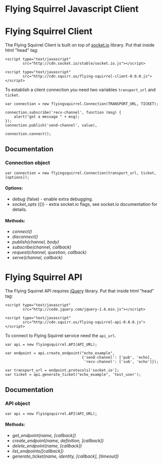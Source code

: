 
Flying Squirrel Javascript Client
=================================


Flying Squirrel Client
======================

The Flying Squirrel Client is built on top of
[socket.io](https://github.com/LearnBoost/Socket.IO/) library. Put
that inside html "head" tag:

    <script type="text/javascript"
            src="http://cdn.socket.io/stable/socket.io.js"></script>

    <script type="text/javascript"
            src="http://cdn.squirr.us/flying-squirrel-client-0.0.0.js"></script>


To establish a client connection you need two variables
`transport_url` and `ticket`.

    var connection = new flyingsquirrel.Connection(TRANSPORT_URL, TICKET);

    connection.subscribe('recv-channel', function (msg) {
        alert("got a message " + msg);
    });
    connection.publish('send-channel', value),

    connection.connect();


Documentation
-------------

### Connection object

    var connection = new flyingsquirrel.Connection(transport_url, ticket, [options]);

#### Options:

 - *debug* (false) - enable extra debugging.
 - *socket_opts* ({}) - extra socket.io flags, see socket.io documentation for details.

#### Methods:

 - *connect()*
 - *disconnect()*
 - *publish(channel, body)*
 - *subscribe(channel, callback)*
 - *request(channel, question, callback)*
 - *serve(channel, callback)*


Flying Squirrel API
===================

The Flying Squirrel API requires [jQuery](http://jquery.com/)
library. Put that inside html "head" tag:

    <script type="text/javascript"
            src="http://code.jquery.com/jquery-1.6.min.js"></script>

    <script type="text/javascript"
            src="http://cdn.squirr.us/flying-squirrel-api-0.0.0.js"></script>


To connect to Flying Squirrel service need the `api_url`.

    var api = new flyingsquirrel.API(API_URL);

    var endpoint = api.create_endpoint("echo_example",
                                       {'send-channel': ['pub', 'echo],
                                        'recv-channel': ['sub', 'echo']});

    var transport_url = endpoint.protocols['socket.io'];
    var ticket = api.generate_ticket("echo_example", 'test_user');


Documentation
-------------

### API object

    var api = new flyingsquirrel.API(API_URL);

#### Methods:

 - *get_endpoint(name, [callback])*
 - *create_endpoint(name, definition, [callback])*
 - *delete_endpoint(name, [callback])*
 - *list_endpoints([callback])*
 - *generate_ticket(name, identity, [callback], [timeout])*

